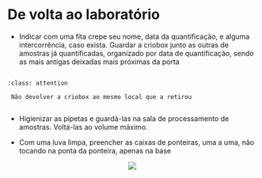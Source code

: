 # De volta ao laboratório 

* Indicar com uma fita crepe seu nome, data da quantificação, e alguma intercorrência, caso exista. Guardar a criobox junto as outras de amostras já quantificadas, organizado por data de quantificação, sendo as mais antigas deixadas mais próximas da porta

```{figure} https://drive.google.com/uc?id=1fhd72wBhf23HJz8MagTRS3PZDPMn6lS4

```


```{admonition} ATENÇÃO:
:class: attention

 Não devolver a criobox ao mesmo local que a retirou


```


* Higienizar as pipetas e guardá-las na sala de processamento de amostras. Voltá-las ao volume máximo.

* Com uma luva limpa, preencher as caixas de ponteiras, uma a uma, não tocando na ponta da ponteira, apenas na base

<p align="center" >
  <img src="https://drive.google.com/uc?id=1ChyJUPaGRfj-q7mjtzS4SIWnajzw9914" />

</p>


